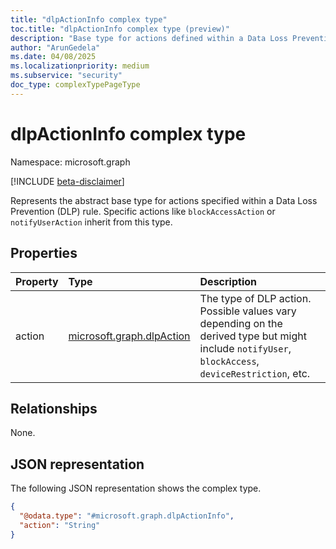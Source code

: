 ```yaml
---
title: "dlpActionInfo complex type"
toc.title: "dlpActionInfo complex type (preview)"
description: "Base type for actions defined within a Data Loss Prevention (DLP) rule."
author: "ArunGedela"
ms.date: 04/08/2025
ms.localizationpriority: medium
ms.subservice: "security"
doc_type: complexTypePageType
---
```


# dlpActionInfo complex type

Namespace: microsoft.graph

[!INCLUDE [beta-disclaimer](../../includes/beta-disclaimer.md)]

Represents the abstract base type for actions specified within a Data Loss Prevention (DLP) rule. Specific actions like `blockAccessAction` or `notifyUserAction` inherit from this type.

## Properties

|Property|Type|Description|
|:---|:---|:---|
|action|[microsoft.graph.dlpAction](../resources/dlpaction.md)|The type of DLP action. Possible values vary depending on the derived type but might include `notifyUser`, `blockAccess`, `deviceRestriction`, etc.|

## Relationships

None.

## JSON representation

The following JSON representation shows the complex type.
<!-- {
  "blockType": "resource",
  "abstract": true,
  "@odata.type": "microsoft.graph.dlpActionInfo"
}
-->
``` json
{
  "@odata.type": "#microsoft.graph.dlpActionInfo",
  "action": "String"
}
```
